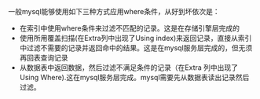 一般mysql能够使用如下三种方式应用where条件，从好到坏依次是：
 - 在索引中使用where条件来过滤不匹配的记录。这是在存储引擎层完成的
 - 使用所用覆盖扫描(在Extra列中出现了Using index)来返回记录，直接从索引中过滤不需要的记录并返回命中的结果。这是在mysql服务层完成的，但无须再回表查询记录
 - 从数据表中返回数据，然后过滤不满足条件的记录（在Extra 列中出现了Using Where).这在mysql服务层完成。mysql需要先从数据表读出记录然后过滤。
 


